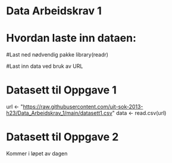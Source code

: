# Data Arbeidskrav 1

# Hvordan laste inn dataen:

#Last ned nødvendig pakke
library(readr)

#Last inn data ved bruk av URL

# Datasett til Oppgave 1
url <- "https://raw.githubusercontent.com/uit-sok-2013-h23/Data_Arbeidskrav_1/main/datasett1.csv"
data <- read.csv(url)

# Datasett til Oppgave 2
Kommer i løpet av dagen
